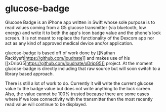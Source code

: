 # glucose-badge

Glucose Badge is an iPhone app written in Swift whose sole purpose is to read values coming from a G5 glucose transmitter (via bluetooth, low energy) and write it to both the app's icon badge value and the phone's lock screen. It is not meant to replace the functionality of the Dexcom app nor act as any kind of approved medical device and/or application. 

glucose-badge is based off of work done by [[Nathan Racklyeft|https://github.com/loudnate]] and makes use of his [[xDripG5|https://github.com/loudnate/xDripG5]] project. At the moment glucose-badge is directly including that raw source but will soon switch to a library based approach.

There is still a lot of work to do. Currently it will write the current glucose value to the badge value but does not write anything to the lock screen. Also, the value cannot be 100% trusted because there are some cases where if we lose connectivity with the transmitter then the most recently read value will continue to be displayed.
